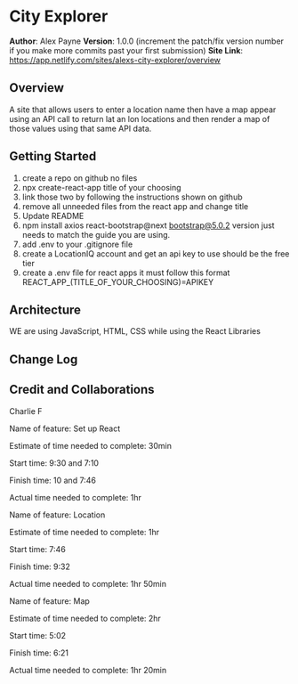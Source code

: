 # City Explorer

**Author**: Alex Payne
**Version**: 1.0.0 (increment the patch/fix version number if you make more commits past your first submission)
**Site Link**: https://app.netlify.com/sites/alexs-city-explorer/overview

## Overview
A site that allows users to enter a location name then have a map appear using an API call to return lat an lon locations and then render a map of those values using that same API data. 

## Getting Started
<!-- What are the steps that a user must take in order to build this app on their own machine and get it running? -->
1. create a repo on github no files 
2. npx create-react-app title of your choosing
3. link those two by following the instructions shown on github
4. remove all unneeded files from the react app and change title
5. Update README
6. npm install axios react-bootstrap@next bootstrap@5.0.2 version just needs to match the guide you are using.
7. add .env to your .gitignore file
8. create a LocationIQ account and get an api key to use should be the free tier
9. create a .env file for react apps it must follow this format REACT_APP_(TITLE_OF_YOUR_CHOOSING)=APIKEY

## Architecture
<!-- Provide a detailed description of the application design. What technologies (languages, libraries, etc) you're using, and any other relevant design information. -->
WE are using JavaScript, HTML, CSS while using the React Libraries 

## Change Log
<!-- Use this area to document the iterative changes made to your application as each feature is successfully implemented. Use time stamps. Here's an example:

01-01-2001 4:59pm - Application now has a fully-functional express server, with a GET route for the location resource. -->

## Credit and Collaborations
<!-- Give credit (and a link) to other people or resources that helped you build this application. -->
Charlie F

Name of feature: Set up React

Estimate of time needed to complete: 30min

Start time: 9:30 and 7:10

Finish time: 10 and  7:46

Actual time needed to complete: 1hr

Name of feature: Location 

Estimate of time needed to complete: 1hr

Start time: 7:46

Finish time: 9:32

Actual time needed to complete: 1hr 50min

Name of feature: Map

Estimate of time needed to complete: 2hr

Start time: 5:02

Finish time: 6:21

Actual time needed to complete: 1hr 20min
